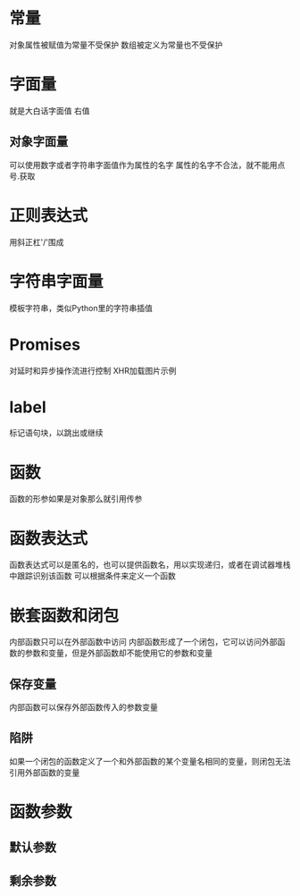 # 常量
对象属性被赋值为常量不受保护
数组被定义为常量也不受保护
# 字面量
就是大白话字面值 右值
## 对象字面量
可以使用数字或者字符串字面值作为属性的名字
属性的名字不合法，就不能用点号.获取
# 正则表达式
用斜正杠'/'围成
# 字符串字面量
模板字符串，类似Python里的字符串插值

# Promises
对延时和异步操作流进行控制
XHR加载图片示例

# label
标记语句块，以跳出或继续

# 函数
函数的形参如果是对象那么就引用传参
# 函数表达式
函数表达式可以是匿名的，也可以提供函数名，用以实现递归，或者在调试器堆栈中跟踪识别该函数
可以根据条件来定义一个函数
# 嵌套函数和闭包
内部函数只可以在外部函数中访问
内部函数形成了一个闭包，它可以访问外部函数的参数和变量，但是外部函数却不能使用它的参数和变量
## 保存变量
内部函数可以保存外部函数传入的参数变量
## 陷阱
如果一个闭包的函数定义了一个和外部函数的某个变量名相同的变量，则闭包无法引用外部函数的变量

# 函数参数
## 默认参数
## 剩余参数